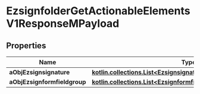 
# EzsignfolderGetActionableElementsV1ResponseMPayload

## Properties
| Name | Type | Description | Notes |
| ------------ | ------------- | ------------- | ------------- |
| **aObjEzsignsignature** | [**kotlin.collections.List&lt;EzsignsignatureResponseCompound&gt;**](EzsignsignatureResponseCompound.md) |  |  |
| **aObjEzsignformfieldgroup** | [**kotlin.collections.List&lt;EzsignformfieldgroupResponseCompound&gt;**](EzsignformfieldgroupResponseCompound.md) |  |  |



